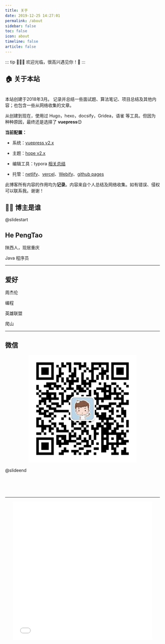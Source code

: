 ```yaml
---
title: 关于
date: 2019-12-25 14:27:01
permalink: /about
sidebar: false
toc: false
icon: about
timeline: false
article: false
---
```


::: tip 🎈🎈🎈
欢迎光临，很高兴遇见你！🤝
:::
<br/>

## 🏠 关于本站

<br>本站创建于2018年3月。 记录并总结一些面试题、算法笔记、项目总结及其他内容；也包含一些从网络收集的文章。

从创建到现在，使用过 Hugo，hexo，docsify，Gridea，语雀 等工具。但因为种种原因，最终还是选择了 **vuepress**😊

**当前配置：**

- 系统：[vuepress v2.x](https://vuepress.vuejs.org/zh/)

- 主题：[hope  v2.x](https://vuepress-theme-hope.github.io/v2/zh/)
- 编辑工具：typora [相关总结](/50tools/typora/)
- 托管：[netlify](https://www.netlify.com/)、[vercel](https://vercel.com/)、[Webify](https://webify.cloudbase.net/)、[github pages](https://github.com/)



此博客所有内容的作用均为**记录**。内容来自个人总结及网络收集。如有错误、侵权可以联系我。谢谢！



## 👨‍💻 博主是谁
<!--
<br/>
<Badge text="陕西人，现居重庆"  vertical="middle"/>
<br/><br/>
<Badge text="Java程序猿" type="warning" vertical="middle"/>
<br/><br/>
<Badge text="喜欢杰伦18年" type="error" vertical="middle"/>
<br/>
-->

@slidestart

## He PengTao


陕西人，现居重庆

Java 程序员

---

## 爱好

周杰伦

编程

英雄联盟

爬山

---

## 微信

<center><img src="/qr.jpg" width = "350" height = "350"/></center>

@slideend


<br/><br/><br/>
<hr/>
<center>
<iframe frameborder="yes" border="3" marginwidth="0" marginheight="0" width=90% height=450 src="//music.163.com/outchain/player?type=0&id=3205879125&auto=1&height=430"></iframe></center>
